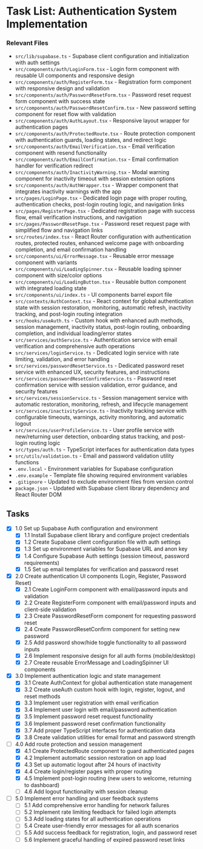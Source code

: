 # Task List: Authentication System Implementation

### Relevant Files

- `src/lib/supabase.ts` - Supabase client configuration and initialization with auth settings
- `src/components/auth/LoginForm.tsx` - Login form component with reusable UI components and responsive design
- `src/components/auth/RegisterForm.tsx` - Registration form component with responsive design and validation
- `src/components/auth/PasswordResetForm.tsx` - Password reset request form component with success state
- `src/components/auth/PasswordResetConfirm.tsx` - New password setting component for reset flow with validation
- `src/components/auth/AuthLayout.tsx` - Responsive layout wrapper for authentication pages
- `src/components/auth/ProtectedRoute.tsx` - Route protection component with authentication guards, loading states, and redirect logic
- `src/components/auth/EmailVerification.tsx` - Email verification component with resend functionality
- `src/components/auth/EmailConfirmation.tsx` - Email confirmation handler for verification redirect
- `src/components/auth/InactivityWarning.tsx` - Modal warning component for inactivity timeout with session extension options
- `src/components/auth/AuthWrapper.tsx` - Wrapper component that integrates inactivity warnings with the app
- `src/pages/LoginPage.tsx` - Dedicated login page with proper routing, authentication checks, post-login routing logic, and navigation links
- `src/pages/RegisterPage.tsx` - Dedicated registration page with success flow, email verification instructions, and navigation
- `src/pages/PasswordResetPage.tsx` - Password reset request page with simplified flow and navigation links
- `src/routes/index.tsx` - React Router configuration with authentication routes, protected routes, enhanced welcome page with onboarding completion, and email confirmation handling
- `src/components/ui/ErrorMessage.tsx` - Reusable error message component with variants
- `src/components/ui/LoadingSpinner.tsx` - Reusable loading spinner component with size/color options
- `src/components/ui/LoadingButton.tsx` - Reusable button component with integrated loading state
- `src/components/ui/index.ts` - UI components barrel export file
- `src/contexts/AuthContext.tsx` - React context for global authentication state with session restoration, monitoring, automatic refresh, inactivity tracking, and post-login routing integration
- `src/hooks/useAuth.ts` - Custom hook with enhanced auth methods, session management, inactivity status, post-login routing, onboarding completion, and individual loading/error states
- `src/services/authService.ts` - Authentication service with email verification and comprehensive auth operations
- `src/services/loginService.ts` - Dedicated login service with rate limiting, validation, and error handling
- `src/services/passwordResetService.ts` - Dedicated password reset service with enhanced UX, security features, and instructions
- `src/services/passwordResetConfirmService.ts` - Password reset confirmation service with session validation, error guidance, and security features
- `src/services/sessionService.ts` - Session management service with automatic restoration, monitoring, refresh, and lifecycle management
- `src/services/inactivityService.ts` - Inactivity tracking service with configurable timeouts, warnings, activity monitoring, and automatic logout
- `src/services/userProfileService.ts` - User profile service with new/returning user detection, onboarding status tracking, and post-login routing logic
- `src/types/auth.ts` - TypeScript interfaces for authentication data types
- `src/utils/validation.ts` - Email and password validation utility functions
- `.env.local` - Environment variables for Supabase configuration
- `.env.example` - Template file showing required environment variables
- `.gitignore` - Updated to exclude environment files from version control
- `package.json` - Updated with Supabase client library dependency and React Router DOM

## Tasks

- [x] 1.0 Set up Supabase Auth configuration and environment
    - [x] 1.1 Install Supabase client library and configure project credentials
    - [x] 1.2 Create Supabase client configuration file with auth settings
    - [x] 1.3 Set up environment variables for Supabase URL and anon key
    - [x] 1.4 Configure Supabase Auth settings (session timeout, password requirements)
    - [x] 1.5 Set up email templates for verification and password reset

- [x] 2.0 Create authentication UI components (Login, Register, Password Reset)
    - [x] 2.1 Create LoginForm component with email/password inputs and validation
    - [x] 2.2 Create RegisterForm component with email/password inputs and client-side validation
    - [x] 2.3 Create PasswordResetForm component for requesting password reset
    - [x] 2.4 Create PasswordResetConfirm component for setting new password
    - [x] 2.5 Add password show/hide toggle functionality to all password inputs
    - [x] 2.6 Implement responsive design for all auth forms (mobile/desktop)
    - [x] 2.7 Create reusable ErrorMessage and LoadingSpinner UI components

- [x] 3.0 Implement authentication logic and state management
    - [x] 3.1 Create AuthContext for global authentication state management
    - [x] 3.2 Create useAuth custom hook with login, register, logout, and reset methods
    - [x] 3.3 Implement user registration with email verification
    - [x] 3.4 Implement user login with email/password authentication
    - [x] 3.5 Implement password reset request functionality
    - [x] 3.6 Implement password reset confirmation functionality
    - [x] 3.7 Add proper TypeScript interfaces for authentication data
    - [x] 3.8 Create validation utilities for email format and password strength

- [ ] 4.0 Add route protection and session management
    - [x] 4.1 Create ProtectedRoute component to guard authenticated pages
    - [x] 4.2 Implement automatic session restoration on app load
    - [x] 4.3 Set up automatic logout after 24 hours of inactivity
    - [x] 4.4 Create login/register pages with proper routing
    - [x] 4.5 Implement post-login routing (new users to welcome, returning to dashboard)
    - [ ] 4.6 Add logout functionality with session cleanup

- [ ] 5.0 Implement error handling and user feedback systems
    - [ ] 5.1 Add comprehensive error handling for network failures
    - [ ] 5.2 Implement rate limiting feedback for failed login attempts
    - [ ] 5.3 Add loading states for all authentication operations
    - [ ] 5.4 Create user-friendly error messages for all auth scenarios
    - [ ] 5.5 Add success feedback for registration, login, and password reset
    - [ ] 5.6 Implement graceful handling of expired password reset links